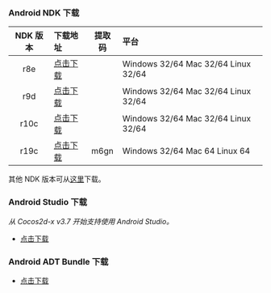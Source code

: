 
### Android NDK 下载

| NDK 版本 |                          下载地址                           | 提取码 |                平台                 |
| :------: | :--------------------------------------------------------- | :----: | :--------------------------------- |
|   r8e    |         [点击下载](http://pan.baidu.com/s/1c0SCvug)         |        | Windows 32/64 Mac 32/64 Linux 32/64 |
|   r9d    |         [点击下载](http://pan.baidu.com/s/1kUiDdmZ)         |        | Windows 32/64 Mac 32/64 Linux 32/64 |
|   r10c   |         [点击下载](http://pan.baidu.com/s/1dEabLVr)         |        | Windows 32/64 Mac 32/64 Linux 32/64 |
|   r19c   | [点击下载](https://pan.baidu.com/s/1nvcpsyrNA9aGeVdi6blMRQ) |  m6gn  |    Windows 32/64 Mac 64 Linux 64    |

其他 NDK 版本可从[这里](https://developer.android.com/ndk/downloads/older_releases.html?hl=zh-cN)下载。

### Android Studio 下载

_从 Cocos2d-x v3.7 开始支持使用 Android Studio。_

- [点击下载](https://github.com/inferjay/AndroidDevTools#android-studio)

### Android ADT Bundle 下载

- [点击下载](https://github.com/inferjay/AndroidDevTools#adt-bundle)